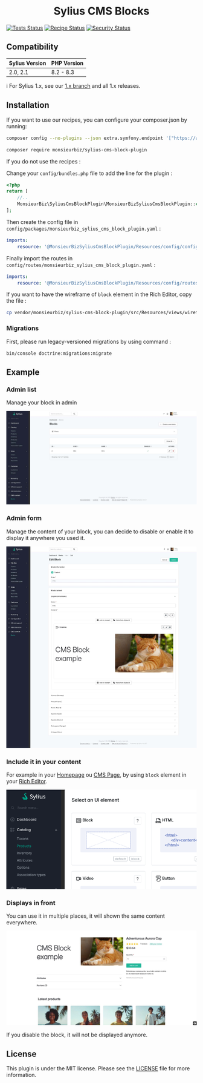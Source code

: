 <h1 align="center">Sylius CMS Blocks</h1>

[![Tests Status](https://img.shields.io/github/actions/workflow/status/monsieurbiz/SyliusCmsBlockPlugin/tests.yaml?branch=master&logo=github)](https://github.com/monsieurbiz/SyliusCmsBlockPlugin/actions?query=workflow%3ATests)
[![Recipe Status](https://img.shields.io/github/actions/workflow/status/monsieurbiz/SyliusCmsBlockPlugin/recipe.yaml?branch=master&label=recipes&logo=github)](https://github.com/monsieurbiz/SyliusCmsBlockPlugin/actions?query=workflow%3ASecurity)
[![Security Status](https://img.shields.io/github/actions/workflow/status/monsieurbiz/SyliusCmsBlockPlugin/security.yaml?branch=master&label=security&logo=github)](https://github.com/monsieurbiz/SyliusCmsBlockPlugin/actions?query=workflow%3ASecurity)

## Compatibility

| Sylius Version | PHP Version |
|----------------|-------------|
| 2.0, 2.1       | 8.2 - 8.3   |

ℹ️ For Sylius 1.x, see our [1.x branch](https://github.com/monsieurbiz/SyliusCmsBlockPlugin/tree/1.x) and all 1.x releases.

## Installation

If you want to use our recipes, you can configure your composer.json by running:

```bash
composer config --no-plugins --json extra.symfony.endpoint '["https://api.github.com/repos/monsieurbiz/symfony-recipes/contents/index.json?ref=flex/master","flex://defaults"]'
```

```bash
composer require monsieurbiz/sylius-cms-block-plugin
```

If you do not use the recipes :

Change your `config/bundles.php` file to add the line for the plugin :
```php
<?php
return [
    //..
    MonsieurBiz\SyliusCmsBlockPlugin\MonsieurBizSyliusCmsBlockPlugin::class => ['all' => true],
];
```
Then create the config file in `config/packages/monsieurbiz_sylius_cms_block_plugin.yaml` :
```yaml
imports:
    resource: '@MonsieurBizSyliusCmsBlockPlugin/Resources/config/config.yaml'
```
Finally import the routes in `config/routes/monsieurbiz_sylius_cms_block_plugin.yaml` :
```yaml
imports:
    resource: '@MonsieurBizSyliusCmsBlockPlugin/Resources/config/routes.yaml'
```

If you want to have the wireframe of `block` element in the Rich Editor, copy the file : 

```bash
cp vendor/monsieurbiz/sylius-cms-block-plugin/src/Resources/views/wireframe/block.svg.twig templates/bundles/MonsieurBizSyliusRichEditorPlugin/Wireframe/block.svg.twig
```

### Migrations

First, please run legacy-versioned migrations by using command :
```bash
bin/console doctrine:migrations:migrate
```

## Example

### Admin list

Manage your block in admin

![Grid of blocks in Sylius admin](images/admin-list.jpg)

### Admin form

Manage the content of your block, you can decide to disable or enable it to display it anywhere you used it.

![Form of a block in Sylius Admin](images/admin-form.jpg)

### Include it in your content

For example in your [Homepage](https://github.com/monsieurbiz/SyliusHomepagePlugin) ou [CMS Page](https://github.com/monsieurbiz/SyliusCmsBlockPlugin/), 
by using `block` element in your [Rich Editor](https://github.com/monsieurbiz/SyliusRichEditorPlugin/).

![Block element in rich editor](images/ui-element-card.png)

### Displays in front

You can use it in multiple places, it will shown the same content everywhere.

![Block displayed in front](images/front-example.jpg)

If you disable the block, it will not be displayed anymore.

## License

This plugin is under the MIT license.
Please see the [LICENSE](LICENSE) file for more information.
